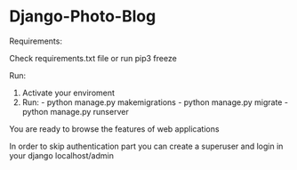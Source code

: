 # Django-Photo-Blog

Requirements:

Check requirements.txt file or run pip3 freeze

Run:

1. Activate your enviroment
2. Run: - python manage.py makemigrations
        - python manage.py migrate
        - python manage.py runserver
        
You are ready to browse the features of web applications

In order to skip authentication part you can create a superuser and login in your django localhost/admin
